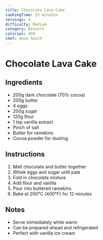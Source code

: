 ```yaml
---
title: Chocolate Lava Cake
cookingTime: 25 minutes
servings: 4
difficulty: Medium
category: Dessert
calories: 450
chef: Anna Smith
---
```


# Chocolate Lava Cake

## Ingredients
- 200g dark chocolate (70% cocoa)
- 200g butter
- 4 eggs
- 200g sugar
- 120g flour
- 1 tsp vanilla extract
- Pinch of salt
- Butter for ramekins
- Cocoa powder for dusting

## Instructions
1. Melt chocolate and butter together
2. Whisk eggs and sugar until pale
3. Fold in chocolate mixture
4. Add flour and vanilla
5. Pour into buttered ramekins
6. Bake at 200°C (400°F) for 12 minutes

## Notes
- Serve immediately while warm
- Can be prepared ahead and refrigerated
- Perfect with vanilla ice cream 